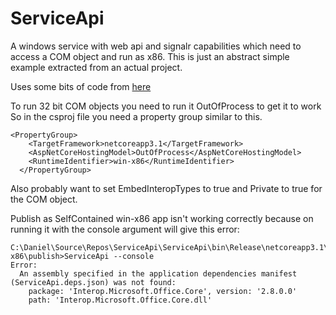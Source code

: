 # ServiceApi
A windows service with web api and signalr capabilities which need to access a COM object and run as x86. This is just an abstract simple example extracted from an actual project.

Uses some bits of code from [here](https://www.stevejgordon.co.uk/running-net-core-generic-host-applications-as-a-windows-service) 

To run 32 bit COM objects you need to run it OutOfProcess to get it to work
So in the csproj file you need a property group similar to this.
```
<PropertyGroup>
    <TargetFramework>netcoreapp3.1</TargetFramework>
    <AspNetCoreHostingModel>OutOfProcess</AspNetCoreHostingModel>
    <RuntimeIdentifier>win-x86</RuntimeIdentifier>
  </PropertyGroup>
```

Also probably want to set EmbedInteropTypes to true and Private to true for the COM object.

Publish as SelfContained win-x86 app isn't working correctly because on running it with the console argument will give this error:
```
C:\Daniel\Source\Repos\ServiceApi\ServiceApi\bin\Release\netcoreapp3.1\win-x86\publish>ServiceApi --console
Error:
  An assembly specified in the application dependencies manifest (ServiceApi.deps.json) was not found:
    package: 'Interop.Microsoft.Office.Core', version: '2.8.0.0'
    path: 'Interop.Microsoft.Office.Core.dll'
```
